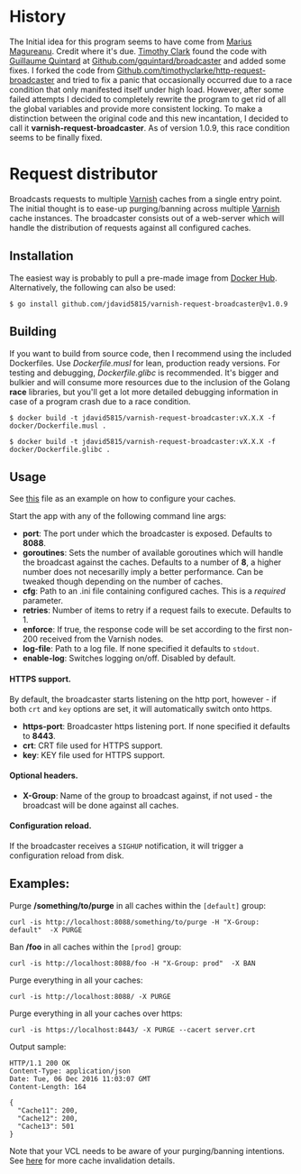 # History
The Initial idea for this program seems to have come from [Marius Magureanu](github.com/mariusmagureanu). Credit where it's due. [Timothy Clark](https://github.com/timothyclarke) found the code with [Guillaume Quintard](https://github.com/gquintard) at [Github.com/gquintard/broadcaster](https://github.com/gquintard/broadcaster) and added some fixes. I forked the code from [Github.com/timothyclarke/http-request-broadcaster](https://github.com/timothyclarke/http-request-broadcaster) and tried to fix a panic that occasionally occurred due to a race condition that only manifested itself under high load. However, after some failed attempts I decided to completely rewrite the program to get rid of all the global variables and provide more consistent locking. To make a distinction between the original code and this new incantation, I decided to call it **varnish-request-broadcaster**. As of version 1.0.9, this race condition seems to be finally fixed.

# Request distributor
Broadcasts requests to multiple [Varnish](<https://www.varnish-cache.org/>) caches from a single entry point.
The initial thought is to ease-up purging/banning across multiple [Varnish](<https://www.varnish-cache.org/>) cache instances.
The broadcaster consists out of a web-server which will handle the distribution of requests against all configured caches.

## Installation

The easiest way is probably to pull a pre-made image from [Docker Hub](https://hub.docker.com/repository/docker/jdavid5815/varnish-request-broadcaster/tags?page=1&ordering=last_updated). Alternatively, the following can also be used:

```
$ go install github.com/jdavid5815/varnish-request-broadcaster@v1.0.9
```

## Building

If you want to build from source code, then I recommend using the included Dockerfiles. Use *Dockerfile.musl* for lean, production ready versions. For testing and debugging, *Dockerfile.glibc* is recommended. It's bigger and bulkier and will consume more resources due to the inclusion of the Golang **race** libraries, but you'll get a lot more detailed debugging information in case of a program crash due to a race condition.

```
$ docker build -t jdavid5815/varnish-request-broadcaster:vX.X.X -f docker/Dockerfile.musl .
```    

```
$ docker build -t jdavid5815/varnish-request-broadcaster:vX.X.X -f docker/Dockerfile.glibc .
```

## Usage

See [this](caches.ini) file as an example on how to configure your caches.

Start the app with any of the following command line args:

  - **port**: The port under which the broadcaster is exposed. Defaults to **8088**.
  - **goroutines**: Sets the number of available goroutines which will handle the broadcast against the caches. Defaults to a number of **8**, a higher number does not necesarilly imply a better performance. Can be tweaked though depending on the number of caches.
  - **cfg**: Path to an .ini file containing configured caches. This is a *required* parameter.
  - **retries**: Number of items to retry if a request fails to execute. Defaults to 1.
  - **enforce**: If true, the response code will be set according to the first non-200 received from the Varnish nodes.
  - **log-file**: Path to a log file. If none specified it defaults to ```stdout```.
  - **enable-log**: Switches logging on/off. Disabled by default.

#### HTTPS support.

  By default, the broadcaster starts listening on the http port, however - if both ``crt`` and ``key`` options are set, it will automatically switch onto https.

  - **https-port**: Broadcaster https listening port. If none specified it defaults to **8443**.
  - **crt**: CRT file used for HTTPS support.
  - **key**: KEY file used for HTTPS support.

#### Optional headers.

   - **X-Group**: Name of the group to broadcast against, if not used - the broadcast will be done against all caches.

#### Configuration reload.

   If the broadcaster receives a ``SIGHUP`` notification, it will trigger a configuration reload from disk.

## Examples:

Purge **/something/to/purge** in all caches within the ``[default]`` group:
```
curl -is http://localhost:8088/something/to/purge -H "X-Group: default"  -X PURGE
```

Ban **/foo** in all caches within the ``[prod]`` group:
```
curl -is http://localhost:8088/foo -H "X-Group: prod"  -X BAN
```

Purge everything in all your caches:
```
curl -is http://localhost:8088/ -X PURGE
```

Purge everything in all your caches over https:
```
curl -is https://localhost:8443/ -X PURGE --cacert server.crt
```

Output sample:
```
HTTP/1.1 200 OK
Content-Type: application/json
Date: Tue, 06 Dec 2016 11:03:07 GMT
Content-Length: 164

{
  "Cache11": 200,
  "Cache12": 200,
  "Cache13": 501
}
```

Note that your VCL needs to be aware of your purging/banning intentions. See [here](https://www.varnish-cache.org/docs/trunk/users-guide/purging.html) for more cache invalidation details.
